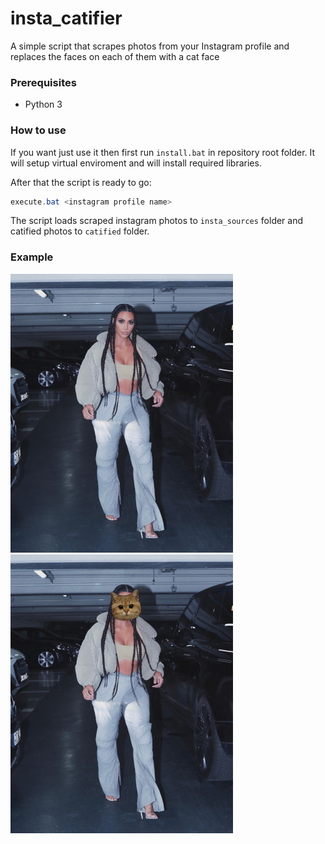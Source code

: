 # insta_catifier
A simple script that scrapes photos from your Instagram profile and replaces the faces on each of them with a cat face

### Prerequisites
- Python 3

### How to use
If you want just use it then first run ```install.bat``` in repository root folder. It will setup virtual enviroment and will install required libraries.

After that the script is ready to go:
```powershell
execute.bat <instagram profile name>
```

The script loads scraped instagram photos to ```insta_sources``` folder and catified photos to ```catified``` folder.

### Example

![](https://raw.githubusercontent.com/DmitrievDmitriyA/insta_catifier/master/examples/88903499_1081213525575313_2384811281478813057_n.jpg "Before")
![](https://raw.githubusercontent.com/DmitrievDmitriyA/insta_catifier/master/examples/88903499_1081213525575313_2384811281478813057_n_catified.jpg "After")
